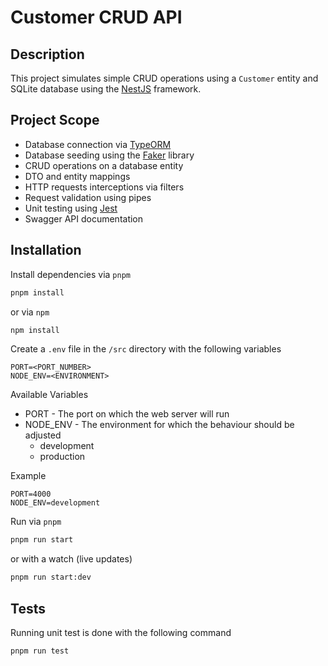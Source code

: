 # Customer CRUD API

## Description

This project simulates simple CRUD operations using a `Customer` entity and SQLite database
using the [NestJS](https://docs.nestjs.com/) framework.

## Project Scope

- Database connection via [TypeORM](https://typeorm.io/)
- Database seeding using the [Faker](https://www.npmjs.com/package/@faker-js/faker) library
- CRUD operations on a database entity
- DTO and entity mappings
- HTTP requests interceptions via filters
- Request validation using pipes
- Unit testing using [Jest](https://jestjs.io/)
- Swagger API documentation

## Installation

Install dependencies via `pnpm`

```bash
pnpm install
```

or via `npm`

```bash
npm install
```

Create a `.env` file in the `/src` directory with the following variables

```dotenv
PORT=<PORT_NUMBER>
NODE_ENV=<ENVIRONMENT>
```

Available Variables

- PORT - The port on which the web server will run
- NODE_ENV - The environment for which the behaviour should be adjusted
    - development
    - production

Example

```dotenv
PORT=4000
NODE_ENV=development
```

Run via `pnpm`

```bash
pnpm run start 
```

or with a watch (live updates)

```bash
pnpm run start:dev 
```

## Tests

Running unit test is done with the following command

```bash
pnpm run test
```
